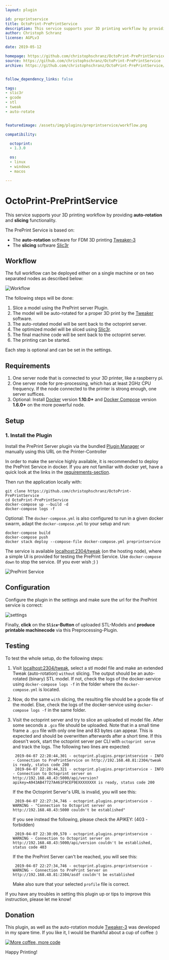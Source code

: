 ```yaml
---
layout: plugin

id: preprintservice
title: OctoPrint-PrePrintService
description: This service supports your 3D printing workflow by providing auto-rotation and slicing functionality.
author: Christoph Schranz
license: AGPLv3

date: 2019-05-12

homepage: https://github.com/christophschranz/OctoPrint-PrePrintService
source: https://github.com/christophschranz/OctoPrint-PrePrintService
archive: https://github.com/christophschranz/OctoPrint-PrePrintService/archive/master.zip


follow_dependency_links: false

tags:
- slic3r
- gcode
- stl
- tweak
- auto-rotate


featuredimage: /assets/img/plugins/preprintservice/workflow.png

compatibility:

  octoprint:
  - 1.3.0

  os:
  - linux
  - windows
  - macos

---
```


# OctoPrint-PrePrintService

This service supports your 3D printing workflow by providing **auto-rotation** and **slicing** functionality.

The PrePrint Service is based on:
* The **auto-rotation** software for FDM 3D printing [Tweaker-3](https://github.com/ChristophSchranz/Tweaker-3)
* The **slicing** software [Slic3r](https://slic3r.org/)

## Workflow

The full workflow can be deployed either on a single machine or on two separated nodes as described below:


![Workflow](/assets/img/plugins/preprintservice/workflow.png)

The following steps will be done:

1. Slice a model using the PrePrint server Plugin.
2. The model will be auto-rotated for a proper 3D print by the [Tweaker](https://github.com/ChristophSchranz/Tweaker-3) software.
3. The auto-rotated model will be sent back to the octoprint server.
4. The optimized model will be sliced using [Slic3r](https://slic3r.org/).
5. The final machine code will be sent back to the octoprint server.
6. The printing can be started.

Each step is optional and can be set in the settings.

## Requirements

1. One server node that is connected to your 3D printer, like a raspberry pi.
2. One server node for pre-processing, which has at least 2GHz CPU frequency. If the node connected
   to the printer is strong enough, one server suffices.
3. Optional: Install [Docker](https://www.docker.com/) version **1.10.0+**
   and [Docker Compose](https://docs.docker.com/compose/install/) version **1.6.0+**
   on the more powerful node.
   
## Setup

### 1. Install the Plugin

Install the PrePrint Server plugin via the bundled [Plugin Manager](http://docs.octoprint.org/en/master/bundledplugins/pluginmanager.html)
or manually using this URL on the Printer-Controller

In order to make the service highly available, it is recommended to deploy the PrePrint 
Service in docker. If you are
not familiar with docker yet, have a quick look at the links in the 
[requirements-section](#requirements).

Then run the application locally with:

    git clone https://github.com/christophschranz/OctoPrint-PrePrintService
    cd OctoPrint-PrePrintService
    docker-compose up --build -d
    docker-compose logs -f
     
Optional: The `docker-compose.yml` is also configured to run in a given docker swarm,
 adapt the `docker-compose.yml` to your setup and run:

    docker-compose build
    docker-compose push
    docker stack deploy --compose-file docker-compose.yml preprintservice

The service is available [localhost:2304/tweak](http://localhost:2304/tweak) 
(on the hosting node),
where a simple UI is provided for testing the PrePrint Service.
Use `docker-compose down` to stop the service. (If you ever wish ;) )


![PrePrint Service](/assets/img/plugins/preprintservice/PrePrintService.png)


## Configuration

Configure the plugin in the settings and make sure the url for the PrePrint service is 
correct:

![settings](/assets/img/plugins/preprintservice/settings2.png)


Finally, **click** on the **`Slice`-Button** of uploaded STL-Models and 
**produce printable machinecode** via this Preprocessing-Plugin.


## Testing
To test the whole setup, do the following steps:

1. Visit [localhost:2304/tweak](http://localhost:2304/tweak), select a stl model file
   and make an extended Tweak (auto-rotation) `without` slicing. The output should be
   an auto-rotated (binary) STL model. If not, check the logs of the docker-service
   using `docker-compose logs -f` in the folder where the `docker-compose.yml` is located.

2. Now, do the same `with` slicing, the resulting file should be a gcode file of the model.
   Else, check the logs of the docker-service using `docker-compose logs -f` in the 
   same folder.

3. Visit the octoprint server and try to slice an uploaded stl model file. After
   some seconds a `.gco` file should be uploaded. Note that in a small time frame a
   `.gco` file with only one line and 83 bytes can appear. This is expected and should be overwritten
   afterwards after a short time.
   If this doesn't work, start the octoprint server per CLI with `octoprint serve`
   and track the logs. The following two lines are expected:
   
        2019-04-07 22:28:44,301 - octoprint.plugins.preprintservice - INFO - Connection to PrePrintService on http://192.168.48.81:2304/tweak is ready, status code 200
        2019-04-07 22:28:44,321 - octoprint.plugins.preprintservice - INFO - Connection to Octoprint server on http://192.168.48.43:5000/api/version?apikey=A943AB47727A461F9CEF9EXXXXXXXX is ready, status code 200

   If the the Octoprint Server's URL is invalid, you will see this:
   
        2019-04-07 22:27:34,746 - octoprint.plugins.preprintservice - WARNING - "Connection to Octoprint server on http://192.168.48.43:5000 couldn't be established"

   If you see instead the following, please check the APIKEY: (403 - forbidden)
        
        2019-04-07 22:30:09,570 - octoprint.plugins.preprintservice - WARNING - Connection to Octoprint server on http://192.168.48.43:5000/api/version couldn't be established, status code 403

   If the the PrePrint Server can't be reached, you will see this:
   
        2019-04-07 22:27:34,746 - octoprint.plugins.preprintservice - WARNING - Connection to PrePrint Server on http://192.168.48.81:2304/asdf couldn't be established

   Make also sure that your selected `profile` file is correct.
   
If you have any troubles in setting this plugin up or tips to improve this instruction,
 please let me know!

## Donation

This plugin, as well as the auto-rotation module 
[Tweaker-3](https://github.com/ChristophSchranz/Tweaker-3) was developed in my spare time.
If you like it, I would be thankful about a cup of coffee :) 

[![More coffee, more code](https://img.shields.io/badge/Donate-PayPal-green.svg)](https://www.paypal.com/cgi-bin/webscr?cmd=_s-xclick&hosted_button_id=RG7UBJMUNLMHN&source=url)

Happy Printing!
